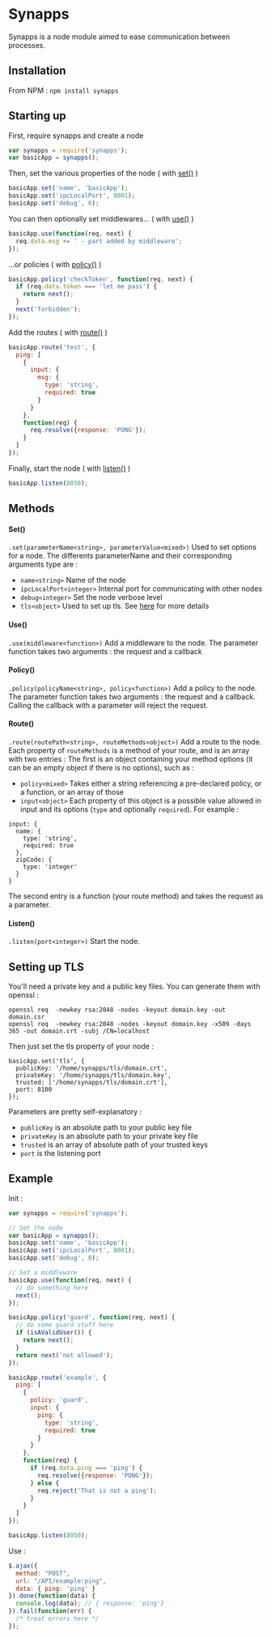 # Synapps

Synapps is a node module aimed to ease communication between processes.

## Installation
From NPM :
`npm install synapps`

## Starting up

First, require synapps and create a node
```javascript
var synapps = require('synapps');
var basicApp = synapps();
```

Then, set the various properties of the node ( with [set()](.#set()) )
```javascript
basicApp.set('name', 'basicApp');
basicApp.set('ipcLocalPort', 8001);
basicApp.set('debug', 0);
```

You can then optionally set middlewares... ( with [use()](.#use()) )
```javascript
basicApp.use(function(req, next) {
  req.data.msg += ' - part added by middleware';
});
```

...or policies ( with [policy()](.#policy()) )
```javascript
basicApp.policy('checkToken', function(req, next) {
  if (req.data.token === 'let me pass') {
    return next();
  }
  next('forbidden');
});
```

Add the routes ( with [route()](.#route()) )
```javascript
basicApp.route('test', {
  ping: [
    {
      input: {
        msg: {
          type: 'string',
          required: true
        }
      }
    },
    function(req) {
      req.resolve({response: 'PONG'});
    }
  ]
});
```

Finally, start the node ( with [listen()](.#listen()) )

```javascript
basicApp.listen(8050);
```

## Methods

#### Set()
`.set(parameterName<string>, parameterValue<mixed>)`
Used to set options for a node.
The differents parameterName and their corresponding arguments type are :
* `name<string>` Name of the node
* `ipcLocalPort<integer>` Internal port for communicating with other nodes
* `debug<integer>` Set the node verbose level
* `tls<object>` Used to set up tls. See [here](.#setting_up_tls()) for more details

#### Use()
`.use(middleware<function>)`
Add a middleware to the node.
The parameter function takes two arguments : the request and a callback

#### Policy()
`.policy(policyName<string>, policy<function>)`
Add a policy to the node.
The parameter function takes two arguments : the request and a callback.
Calling the callback with a parameter will reject the request.

#### Route()
`.route(routePath<string>, routeMethods<object>)`
Add a route to the node.
Each property of `routeMethods` is a method of your route, and is an array with two entries :
The first is an object containing your method options (it can be an empty object if there is no options), such as :
* `policy<mixed>` Takes either a string referencing a pre-declared policy, or a function, or an array of those
* `input<object>` Each property of this object is a possible value allowed  in input and its options (`type` and optionally `required`). For example :
```
input: {
  name: {
    type: 'string',
    required: true
  },
  zipCode: {
    type: 'integer'
  }
}
```
The second entry is a function (your route method) and takes the request as a parameter.

#### Listen()
`.listen(port<integer>)`
Start the node.

## Setting up TLS

You'll need a private key and a public key files. You can generate them with openssl :
```
openssl req  -newkey rsa:2048 -nodes -keyout domain.key -out domain.csr
openssl req  -newkey rsa:2048 -nodes -keyout domain.key -x509 -days 365 -out domain.crt -subj /CN=localhost
```

Then just set the tls property of your node :
```
basicApp.set('tls', {
  publicKey: '/home/synapps/tls/domain.crt',
  privateKey: '/home/synapps/tls/domain.key',
  trusted: ['/home/synapps/tls/domain.crt'],
  port: 8100
});
```
Parameters are pretty self-explanatory :
* `publicKey` is an absolute path to your public key file
* `privateKey` is an absolute path to your private key file
* `trusted` is an array of absolute path of your trusted keys
* `port` is the listening port

## Example

Init :
```javascript
var synapps = require('synapps');

// Set the node
var basicApp = synapps();
basicApp.set('name', 'basicApp');
basicApp.set('ipcLocalPort', 8001);
basicApp.set('debug', 0);

// Set a middleware
basicApp.use(function(req, next) {
  // do something here
  next();
});

basicApp.policy('guard', function(req, next) {
  // do some guard stuff here
  if (isAValidUser()) {
    return next();
  }
  return next('not allowed');
});

basicApp.route('example', {
  ping: [
    {
      policy: 'guard',
      input: {
        ping: {
          type: 'string',
          required: true
        }
      }
    },
    function(req) {
      if (req.data.ping === 'ping') {
        req.resolve({response: 'PONG'});
      } else {
        req.reject('That is not a ping');
      }
    }
  ]
});

basicApp.listen(8050);
```

Use :

```javascript
$.ajax({
  method: "POST",
  url: "/API/example:ping",
  data: { ping: 'ping' }
}).done(function(data) {
  console.log(data); // { response: 'ping'}
}).fail(function(err) {
  /* treat errors here */
});
```
